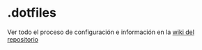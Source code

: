 # .dotfiles

Ver todo el proceso de configuración e información en la [wiki del repositorio](https://github.com/FernandezGFG/.dotfiles/wiki)
